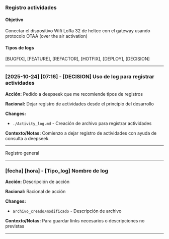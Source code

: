 ### Registro actividades

#### Objetivo
Conectar el dispositivo Wifi LoRa 32 de heltec con el gateway usando protocolo OTAA (over the air activation)

#### Tipos de logs
[BUGFIX], [FEATURE], [REFACTOR], [HOTFIX], [DEPLOY], [DECISION]

---

### [2025-10-24] [07:16] - [DECISION] Uso de log para registrar actividades

**Acción:** Pedido a deepseek que me recomiende tipos de registros

**Racional:** Dejar registro de actividades desde el principio del desarrollo

**Changes:**
*   `./Activity_log.md` - Creación de archivo para registrar actividades

**Contexto/Notas:** Comienzo a dejar registro de actividades con ayuda de consulta a deepseek. <!-- Commit: [a1b2c3d](link-to-commit) --> 

---

Registro general

---

### [fecha] [hora] - [Tipo_log] Nombre de log

**Acción:** Descripción de acción

**Racional:** Racional de acción

**Changes:**
*   `archivo_creado/modificado` - Descripción de archivo

**Contexto/Notas:** Para guardar links necesarios o descripciones no previstas <!-- Commit: [a1b2c3d](link-to-commit) --> 

---